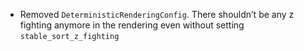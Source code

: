 - Removed `DeterministicRenderingConfig`. There shouldn’t be any z fighting anymore in the rendering even without setting `stable_sort_z_fighting`
